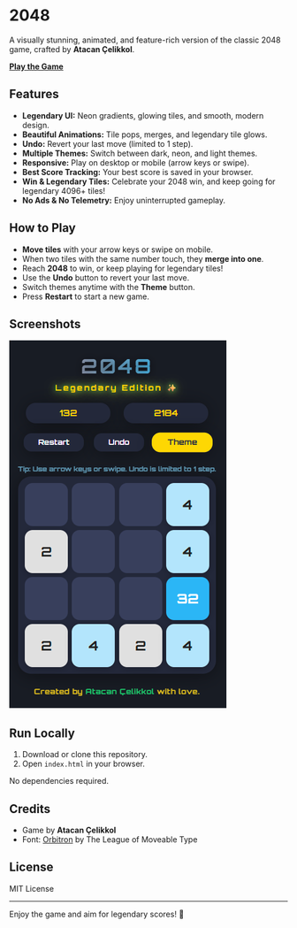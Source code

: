 # 2048

A visually stunning, animated, and feature-rich version of the classic 2048 game, crafted by **Atacan Çelikkol**.

[**Play the Game**](https://atacan-celikkol.github.io/2048)

## Features

- **Legendary UI:** Neon gradients, glowing tiles, and smooth, modern design.
- **Beautiful Animations:** Tile pops, merges, and legendary tile glows.
- **Undo:** Revert your last move (limited to 1 step).
- **Multiple Themes:** Switch between dark, neon, and light themes.
- **Responsive:** Play on desktop or mobile (arrow keys or swipe).
- **Best Score Tracking:** Your best score is saved in your browser.
- **Win & Legendary Tiles:** Celebrate your 2048 win, and keep going for legendary 4096+ tiles!
- **No Ads & No Telemetry:** Enjoy uninterrupted gameplay.

## How to Play

- **Move tiles** with your arrow keys or swipe on mobile.
- When two tiles with the same number touch, they **merge into one**.
- Reach **2048** to win, or keep playing for legendary tiles!
- Use the **Undo** button to revert your last move.
- Switch themes anytime with the **Theme** button.
- Press **Restart** to start a new game.

## Screenshots

![2048 Legendary Edition Screenshot](screenshot.png)

## Run Locally

1. Download or clone this repository.
2. Open `index.html` in your browser.

No dependencies required.

## Credits

- Game by **Atacan Çelikkol**
- Font: [Orbitron](https://fonts.google.com/specimen/Orbitron) by The League of Moveable Type

## License

MIT License

---

Enjoy the game and aim for legendary scores! 🚀
